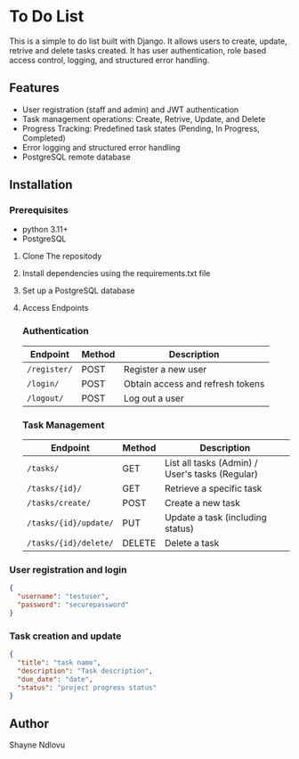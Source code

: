 # To Do List 

This is a simple to do list built with Django. It allows users to create, update, retrive and delete tasks created. It has user authentication, role based access control, logging, and structured error handling.

## Features
* User registration (staff and admin) and JWT authentication
* Task management operations: Create, Retrive, Update, and Delete
* Progress Tracking: Predefined task states (Pending, In Progress, Completed)
* Error logging and structured error handling
* PostgreSQL remote database
  
## Installation
### Prerequisites
* python 3.11+
* PostgreSQL

1. Clone The repositody
2. Install dependencies using the requirements.txt file
3. Set up a PostgreSQL database
4. Access Endpoints
    ### Authentication

    | Endpoint     | Method | Description                      |
    | ------------ | ------ | -------------------------------- |
    | `/register/` | POST   | Register a new user              |
    | `/login/`    | POST   | Obtain access and refresh tokens |
    | `/logout/`   | POST   | Log out a user                   |

    ### Task Management

    | Endpoint              | Method | Description                                     |
    | --------------------- | ------ | ----------------------------------------------- |
    | `/tasks/`             | GET    | List all tasks (Admin) / User's tasks (Regular) |
    | `/tasks/{id}/`        | GET    | Retrieve a specific task                        |
    | `/tasks/create/`      | POST   | Create a new task                               |
    | `/tasks/{id}/update/` | PUT    | Update a task (including status)                |
    | `/tasks/{id}/delete/` | DELETE | Delete a task                                   |

### User registration and login

```json
{
  "username": "testuser",
  "password": "securepassword"
}
```

### Task creation and update

```json
{
  "title": "task name",
  "description": "Task description",
  "due_date": "date",
  "status": "project progress status"
}
```

## Author
Shayne Ndlovu



